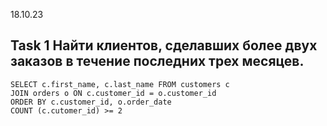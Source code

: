 18.10.23
## Task 1 Найти клиентов, сделавших более двух заказов в течение последних трех месяцев.
```
SELECT c.first_name, c.last_name FROM customers c
JOIN orders o ON c.customer_id = o.customer_id
ORDER BY c.customer_id, o.order_date
COUNT (c.cutomer_id) >= 2

```
